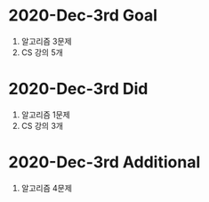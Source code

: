 # 2020-Dec-3rd Goal

1. 알고리즘 3문제
2. CS 강의 5개



# 2020-Dec-3rd Did

1. 알고리즘 1문제
2. CS 강의 3개



# 2020-Dec-3rd Additional

1. 알고리즘 4문제

   
